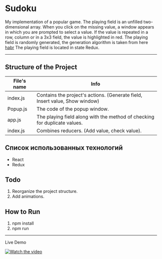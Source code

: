 Sudoku
=====================

My implementation of a popular game. The playing field is an unfilled two-dimensional array.
When you click on the missing value, a window appears in which you are prompted to select a value.
If the value is repeated in a row, column or in a 3x3 field, the value is highlighted in red.
The playing field is randomly generated, the generation algorithm is taken from here
[habr](https://habr.com/post/192102/)
The playing field is located in state Redux.
***


Structure of the Project
-----------------------------------

File's name     | Info
----------------|----------------------
index.js        | Contains the project's actions. (Generate field, Insert value, Show window)
Popup.js        | The code of the popup window.
app.js          | The playing field along with the method of checking for duplicate values.
index.js        | Combines reducers. (Add value, check value).


Список использованных технологий
-----------------------------------
* React
* Redux

Todo
-----------------------------------
1. Reorganize the project structure.
2. Add animations.

How to Run
-----------------------------------
1. npm install
2. npm run
-----------------------------------
Live Demo

[![Watch the video](https://gcdnb.pbrd.co/images/6slgZwXnmoXv.png?o=1)](https://www.loom.com/share/580fc2e643824d8eb4db9dc6a6137d61)

